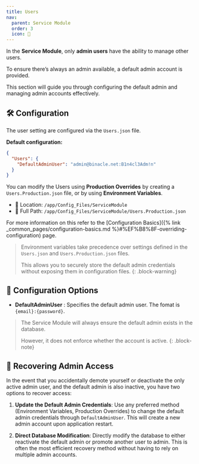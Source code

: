 ```yaml
---
title: Users
nav:
  parent: Service Module
  order: 3
  icon: 👥
---
```



In the **Service Module**, only **admin users** have the ability to manage other users. 

To ensure there’s always an admin available, a default admin account is provided. 

This section will guide you through configuring the default admin and managing admin accounts effectively.

## 🛠️ Configuration
The user setting are configured via the `Users.json` file.

**Default configuration:**
```json
{
  "Users": {
    "DefaultAdminUser": "admin@binacle.net:B1n4cl3Adm!n"
  }
}
```

You can modify the Users using **Production Overrides** by creating a `Users.Production.json` 
file, or by using **Environment Variables**.
- 📁 Location: `/app/Config_Files/ServiceModule`
- 📌 Full Path: `/app/Config_Files/ServiceModule/Users.Production.json`

For more information on this refer to the
[Configuration Basics]({% link _common_pages/configuration-basics.md %}#%EF%B8%8F-overriding-configuration) page.

> Environment variables take precedence over settings defined in the `Users.json` and `Users.Production.json` files.
>
> This allows you to securely store the default admin credentials without exposing them in configuration files.
{: .block-warning}

## 🔧 Configuration Options
- **DefaultAdminUser** : Specifies the default admin user. The fomat is `{email}:{password}`.

> The Service Module will always ensure the default admin exists in the database. 
> 
> However, it does not enforce whether the account is active.
{: .block-note}


## 🔑 Recovering Admin Access
In the event that you accidentally demote yourself or deactivate the only active admin user, 
and the default admin is also inactive, you have two options to recover access:

1. **Update the Default Admin Credentials**:
   Use any preferred method (Environment Variables, Production Overrides) to change the default 
   admin credentials through `DefaultAdminUser`. This will create a new admin account upon application restart.

2. **Direct Database Modification**:
   Directly modify the database to either reactivate the default admin or promote another user to admin. 
   This is often the most efficient recovery method without having to rely on multiple admin accounts.